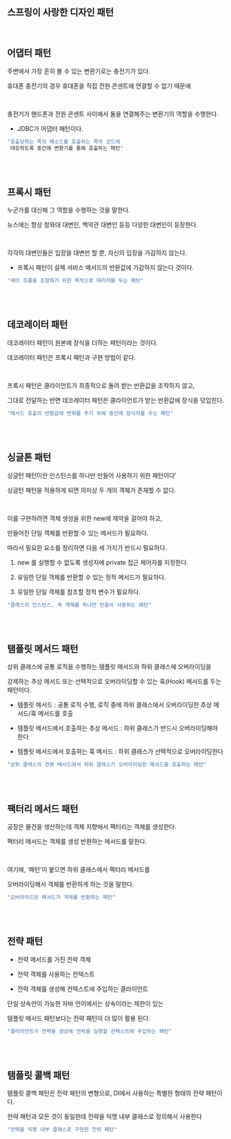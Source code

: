 ## 스프링이 사랑한 디자인 패턴

<br/>

## 어댑터 패턴

주변에서 가장 흔히 볼 수 있는 변환기로는 충전기가 있다.

휴대폰 충전기의 경우 휴대폰을 직접 전원 콘센트에 연결할 수 없기 때문에 

<br/>

충전기가 핸드폰과 전원 콘센트 사이에서 둘을 연결해주는 변환기의 역할을 수행한다.

- JDBC가 어댑터 패턴이다.

```java
"호출당하는 쪽의 메소드를 호출하는 쪽의 코드에 
 대응하도록 중간에 변환기를 통해 호출하는 패턴"
```

<br/><br/>

## 프록시 패턴

누군가를 대신해 그 역할을 수행하는 것을 말한다.

뉴스에는 항상 청와대 대변인, 백악관 대변인 등등 다양한 대변인이 등장한다.

<br/>

각각의 대변인들은 입장을 대변만 할 뿐, 자신의 입장을 가감하지 않는다.

- 프록시 패턴이 실제 서비스 메서드의 반환값에 가감하지 않는다 것이다.

```java
"제어 흐름을 조정하기 위한 목적으로 대리자를 두는 패턴"
```

<br/><br/>

## 데코레이터 패턴

데코레이터 패턴이 원본에 장식을 더하는 패턴이라는 것이다.

데코레이터 패턴은 프록시 패턴과 구현 방법이 같다.

<br/>

프록시 패턴은 클라이언트가 최종적으로 돌려 받는 반환값을 조작하지 않고, 

그대로 전달하는 반면 데코레이터 패턴은 클라이언트가 받는 반환값에 장식을 덧입힌다.

```java
"메서드 호출의 반환값에 변화를 주기 위해 중간에 장식자를 두는 패턴"
```

<br/><br/>

## 싱글톤 패턴

싱글턴 패턴이란 인스턴스를 하나만 만들어 사용하기 위한 패턴이다’

싱글턴 패턴을 적용하게 되면 의미상 두 개의 객체가 존재할 수 없다. 

<br/>

이를 구현하려면 객체 생성을 위한 new에 제약을 걸어야 하고, 

만들어진 단일 객체를 반환할 수 있는 메서드가 필요하다. 

따라서 필요한 요소를 정리하면 다음 세 가지가 반드시 필요하다.

1. new 를 실행할 수 없도록 생성자에 private 접근 제어자를 지정한다.

2. 유일한 단일 객체를 반환할 수 있는 정적 메서드가 필요하다.
3. 유일한 단일 객체를 참조할 정적 변수가 필요하다.

```java
"클래스의 인스턴스, 즉 객체를 하나만 만들어 사용하는 패턴"
```

<br/><br/>

## 탬플릿 메서드 패턴

상위 클래스에 공통 로직을 수행하는 템플릿 메서드와 하위 클래스에 오버라이딩을 

강제하는 추상 메서드 또는 선택적으로 오버라이딩할 수 있는 훅(Hook) 메서드를 두는 패턴이다.

- 템플릿 메서드 : 공통 로직 수행, 로직 중에 하위 클래스에서 오버라이딩한 추상 메서드/훅 메서드를 호출

- 템플릿 메서드에서 호출하는 추상 메서드 : 하위 클래스가 반드시 오버라이딩해야 한다
- 템플릿 메서드에서 호출하는 훅 메서드 : 하위 클래스가 선택적으로 오버라이딩한다

```java
"상위 클래스의 견본 메서드에서 하위 클래스가 오버라이딩한 메서드를 호출하는 패턴"
```

<br/><br/>

## 팩터리 메서드 패턴

공장은 물건을 생산하는데 객체 지향에서 팩터리는 객체를 생성한다.

팩터리 메서드는 객체를 생성 반환하는 메서드를 말한다.

<br/>

여기에, ‘패턴’이 붙으면 하위 클래스에서 팩터리 메서드를 

오버라이딩해서 객체를 반환하게 하는 것을 말한다.

```java
"오버라이드된 메서드가 객체를 반환하는 패턴"
```

<br/><br/>

## 전략 패턴

- 전략 메서드를 가진 전략 객체

- 전략 객체를 사용하는 컨텍스트
- 전략 객체를 생성해 컨텍스트에 주입하는 클라이언트

단일 상속만이 가능한 자바 언어에서는 상속이라는 제한이 있는

 템플릿 메서드 패턴보다는 전략 패턴이 더 많이 활용 된다.

```java
"클라이언트가 전략을 생성해 전략을 실행할 컨텍스트에 주입하는 패턴"
```

<br/><br/>

## 탬플릿 콜백 패턴

탬플릿 콜백 패턴은 전략 패턴의 변형으로, DI에서 사용하는 특별한 형태의 전략 패턴이다.

전략 패턴과 모든 것이 동일한데 전략을 익명 내부 클래스로 정의해서 사용한다

```java
"전략을 익명 내부 클래스로 구현한 전략 패턴"
```
